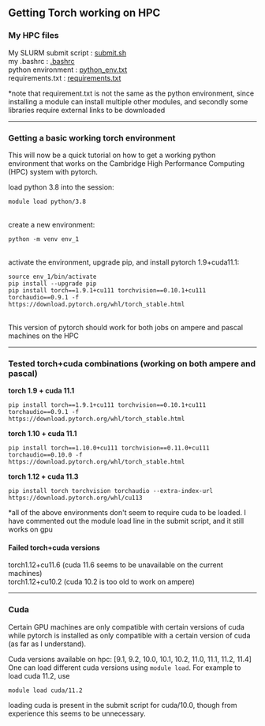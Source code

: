 ## Getting Torch working on HPC 


### My HPC files
My SLURM submit script : [submit.sh](submit.sh) \
my .bashrc : [.bashrc](bashrc)\
python environment : [python_env.txt](python_env.txt)\
requirements.txt : [requirements.txt](requirements.txt) 

\*note that requirement.txt is not the same as the python environment, since installing a module can install multiple other modules, and secondly some libraries require external links to be downloaded

---
### Getting a basic working torch environment
This will now be a quick tutorial on how to get a working python environment that works on the Cambridge High Performance Computing (HPC) system with pytorch.

load python 3.8 into the session:
```
module load python/3.8
```
\
create a new environment:
```
python -m venv env_1
```
 
 \
activate the environment, upgrade pip, and install pytorch 1.9+cuda11.1:
```
source env_1/bin/activate 
pip install --upgrade pip
pip install torch==1.9.1+cu111 torchvision==0.10.1+cu111 torchaudio==0.9.1 -f https://download.pytorch.org/whl/torch_stable.html
```

\
This version of pytorch should work for both jobs on ampere and pascal machines on the HPC 

---
### Tested torch+cuda combinations (working on both ampere and pascal)
**torch 1.9 + cuda 11.1**
```
pip install torch==1.9.1+cu111 torchvision==0.10.1+cu111 torchaudio==0.9.1 -f https://download.pytorch.org/whl/torch_stable.html
```

**torch 1.10 + cuda 11.1**
```
pip install torch==1.10.0+cu111 torchvision==0.11.0+cu111 torchaudio==0.10.0 -f https://download.pytorch.org/whl/torch_stable.html
```

**torch 1.12 + cuda 11.3**
```
pip install torch torchvision torchaudio --extra-index-url https://download.pytorch.org/whl/cu113
```

\*all of the above environments don't seem to require cuda to be loaded. I have commented out the module load line in the submit script, and it still works on gpu

#### Failed torch+cuda versions
torch1.12+cu11.6 (cuda 11.6 seems to be unavailable on the current machines) \
torch1.12+cu10.2 (cuda 10.2 is too old to work on ampere)

---
### Cuda
 
Certain GPU machines are only compatible with certain versions of cuda while pytorch is installed as only compatible with a certain version of cuda (as far as I understand).

Cuda versions available on hpc: [9.1, 9.2, 10.0, 10.1, 10.2, 11.0, 11.1, 11.2, 11.4] \
One can load different cuda versions using ```module load```. For example to load cuda 11.2, use
```
module load cuda/11.2
```

loading cuda is present in the submit script for cuda/10.0, though from experience this seems to be unnecessary.




